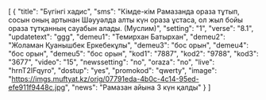 [
  {
    "title": "Бүгінгі хадис",
    "sms": "Кімде-кім Рамазанда ораза тұтып, сосын оның артынан Шәууәлда алты күн ораза ұстаса, ол жыл бойы ораза тұтқанның сауабын алады. (Муслим)",
    "setting": "1",
    "verse": "8.1",
    "updatetext": "ggg",
    "demeu1": "Темирхан Батырхан",
    "demeu2": "Жоламан Қуанышбек Еркебекұлы",
    "demeu3": "бос орын",
    "demeu4": "бос орын",
    "demeu5": "бос орын",
    "kod1": "7887",
    "kod2": "9788",
    "kod3": "3677",
    "video": "15",
    "newssetting": "no",
    "oraza": "no",
    "live": "hrnT2IFqyro",
    "dostup": "yes",
    "promokod": "qwerty",
    "image": "https://imgs.muftyat.kz/orig/07791eda-4b0c-4c14-95ed-efe911f9448c.jpg",
    "news": "Рамазан айына 3 күн қалды"
  }
]
